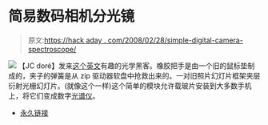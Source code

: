 # 简易数码相机分光镜

> 原文:[https://hack aday . com/2008/02/28/simple-digital-camera-spectroscope/](https://hackaday.com/2008/02/28/simple-digital-camera-spectroscope/)

![](../Images/ed7c2cbf6908685b09a0f4f8777cb453.png)
【JC doré】发来[这个](http://www.lamaredunet.fr/?page_id=34)[英文](http://www.google.com/translate?u=http%3A%2F%2Fwww.lamaredunet.fr%2F%3Fpage_id%3D34&langpair=fr%7Cen&hl=en&ie=UTF8)有趣的光学黑客。橡胶把手是由一个旧的鼠标垫制成的，夹子的弹簧是从 zip 驱动器软盘中抢救出来的。一对旧照片幻灯片框架夹层衍射光栅幻灯片。(就像这个一样)这个简单的模块允许载玻片安装到大多数手机上，将它们变成数字[光谱仪](http://en.wikipedia.org/wiki/Spectrometer)。

*   [永久链接](http://www.lamaredunet.fr/?page_id=34)